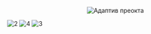 <p align="center">
  <img src="https://github.com/user-attachments/assets/39dc1992-4a26-460b-ba2a-8338a770194a" alt="Адаптив преокта"/>
</p>

![2](https://github.com/user-attachments/assets/7d2ae537-bc8b-4dd2-ae01-085bab35e4f5)
![4](https://github.com/user-attachments/assets/73b06081-4bd7-4739-ade7-e3f800362982)
![3](https://github.com/user-attachments/assets/6610c01c-64a4-48b3-b7b7-613baebd96e5)
